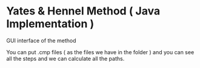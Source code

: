 # Yates & Hennel Method ( Java Implementation )
GUI interface of the method

You can put .cmp files ( as the files we have in the folder ) and you can see all the steps and we can calculate all the paths.
